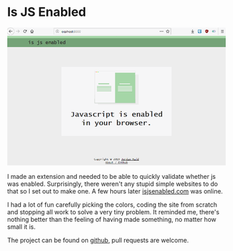 # Is JS Enabled

![Animated GIF showing the site with javascript enabled and disabled.](/img/project/is_js_enabled.gif)

I made an extension and needed to be able to quickly validate whether js was enabled. Surprisingly, there weren't any stupid simple websites to do that so I set out to make one. A few hours later [isjsenabled.com](https://isjsenabled.com/) was online.

I had a lot of fun carefully picking the colors, coding the site from scratch and stopping all work to solve a very tiny problem. It reminded me, there's nothing better than the feeling of having made something, no matter how small it is.

The project can be found on [github](https://github.com/jordanmajd/isjsenabled.com), pull requests are welcome.